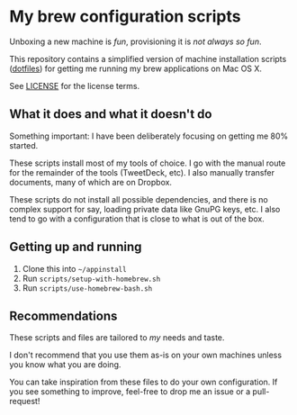 # My brew configuration scripts

Unboxing a new machine is _fun_, provisioning it is _not always so fun_.

This repository contains a simplified version of machine installation scripts ([dotfiles](https://github.com/jponge/dotfiles)) for getting me running my brew applications on Mac OS X.

See [LICENSE](LICENSE) for the license terms.

## What it does and what it doesn't do

Something important: I have been deliberately focusing on getting me 80% started.

These scripts install most of my tools of choice.
I go with the manual route for the remainder of the tools (TweetDeck, etc).
I also manually transfer documents, many of which are on Dropbox.

These scripts do not install all possible dependencies, and there is no complex support for say, loading private data like GnuPG keys, etc.
I also tend to go with a configuration that is close to what is out of the box.

## Getting up and running

1. Clone this into `~/appinstall`
2. Run `scripts/setup-with-homebrew.sh`
3. Run `scripts/use-homebrew-bash.sh`

## Recommendations

These scripts and files are tailored to _my_ needs and taste.

I don't recommend that you use them as-is on your own machines unless you know what you are doing.

You can take inspiration from these files to do your own configuration.
If you see something to improve, feel-free to drop me an issue or a pull-request!
